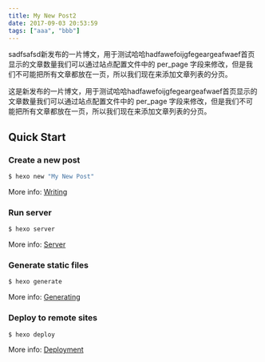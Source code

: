 ```yaml
---
title: My New Post2
date: 2017-09-03 20:53:59
tags: ["aaa", "bbb"]
---
```

sadfsafsd新发布的一片博文，用于测试哈哈hadfawefoijgfegeargeafwaef首页显示的文章数量我们可以通过站点配置文件中的 per_page 字段来修改，但是我们不可能把所有文章都放在一页，所以我们现在来添加文章列表的分页。
<!-- more -->
这是新发布的一片博文，用于测试哈哈hadfawefoijgfegeargeafwaef首页显示的文章数量我们可以通过站点配置文件中的 per_page 字段来修改，但是我们不可能把所有文章都放在一页，所以我们现在来添加文章列表的分页。

## Quick Start

### Create a new post

``` bash
$ hexo new "My New Post"
```

More info: [Writing](https://hexo.io/docs/writing.html)

### Run server

``` bash
$ hexo server
```

More info: [Server](https://hexo.io/docs/server.html)

### Generate static files

``` bash
$ hexo generate
```

More info: [Generating](https://hexo.io/docs/generating.html)

### Deploy to remote sites

``` bash
$ hexo deploy
```

More info: [Deployment](https://hexo.io/docs/deployment.html)
